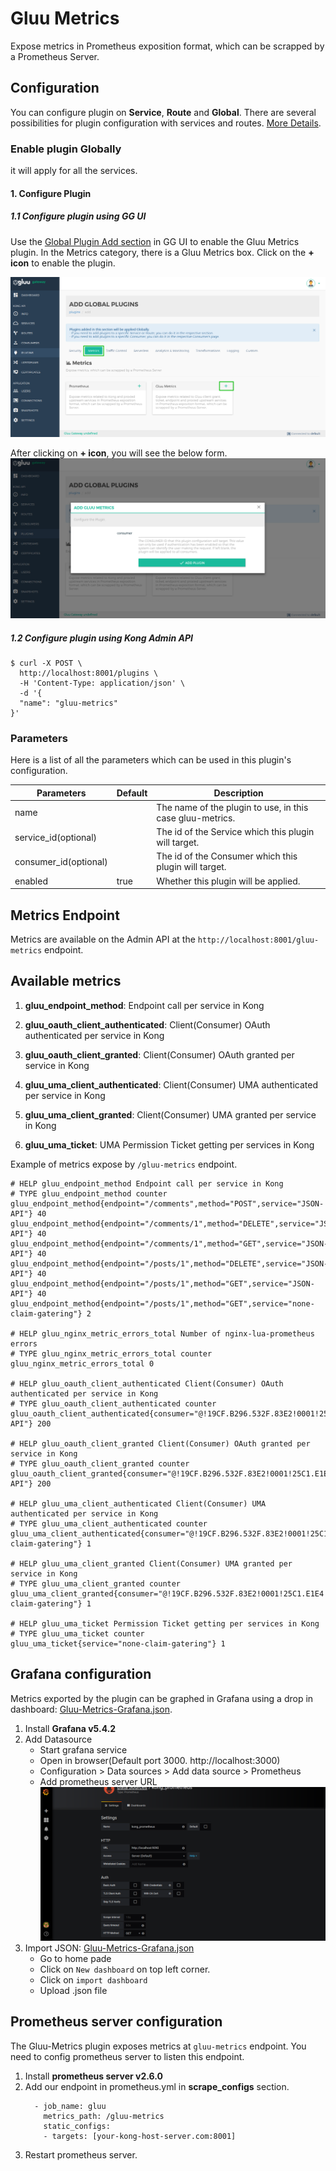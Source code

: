# Gluu Metrics

Expose metrics in Prometheus exposition format, which can be scrapped by a Prometheus Server.

## Configuration

You can configure plugin on **Service**, **Route** and **Global**. There are several possibilities for plugin configuration with services and routes. [More Details](https://docs.konghq.com/0.14.x/admin-api/#precedence).

### Enable plugin Globally

it will apply for all the services.

#### 1. Configure Plugin

##### 1.1 Configure plugin using GG UI

Use the [Global Plugin Add section](../admin-gui/#add-plugin_2) in GG UI to enable the Gluu Metrics plugin. In the Metrics category, there is a Gluu Metrics box. Click on the **+ icon** to enable the plugin.

![5_plugins_add](../img/14_metrics_plugin_add.png)

After clicking on **+ icon**, you will see the below form.
![11_path_add_uma_service](../img/14_gluu_metrics_add_globally.png)

##### 1.2 Configure plugin using Kong Admin API

```
$ curl -X POST \
  http://localhost:8001/plugins \
  -H 'Content-Type: application/json' \
  -d '{
  "name": "gluu-metrics"
}'
```

### Parameters

Here is a list of all the parameters which can be used in this plugin's configuration.

|Parameters|Default|Description|
|-------------|-------|-----------|
|name||The name of the plugin to use, in this case gluu-metrics.|
|service_id(optional)||The id of the Service which this plugin will target.|
|consumer_id(optional)||The id of the Consumer which this plugin will target.|
|enabled|true|Whether this plugin will be applied.|

## Metrics Endpoint

Metrics are available on the Admin API at the `http://localhost:8001/gluu-metrics` endpoint.

## Available metrics

1. **gluu_endpoint_method**: Endpoint call per service in Kong

2. **gluu_oauth_client_authenticated**: Client(Consumer) OAuth authenticated per service in Kong

3. **gluu_oauth_client_granted**: Client(Consumer) OAuth granted per service in Kong

4. **gluu_uma_client_authenticated**: Client(Consumer) UMA authenticated per service in Kong

5. **gluu_uma_client_granted**: Client(Consumer) UMA granted per service in Kong

6. **gluu_uma_ticket**: UMA Permission Ticket getting per services in Kong

Example of metrics expose by `/gluu-metrics` endpoint.
```
# HELP gluu_endpoint_method Endpoint call per service in Kong
# TYPE gluu_endpoint_method counter
gluu_endpoint_method{endpoint="/comments",method="POST",service="JSON-API"} 40
gluu_endpoint_method{endpoint="/comments/1",method="DELETE",service="JSON-API"} 40
gluu_endpoint_method{endpoint="/comments/1",method="GET",service="JSON-API"} 40
gluu_endpoint_method{endpoint="/posts/1",method="DELETE",service="JSON-API"} 40
gluu_endpoint_method{endpoint="/posts/1",method="GET",service="JSON-API"} 40
gluu_endpoint_method{endpoint="/posts/1",method="GET",service="none-claim-gatering"} 2

# HELP gluu_nginx_metric_errors_total Number of nginx-lua-prometheus errors
# TYPE gluu_nginx_metric_errors_total counter
gluu_nginx_metric_errors_total 0

# HELP gluu_oauth_client_authenticated Client(Consumer) OAuth authenticated per service in Kong
# TYPE gluu_oauth_client_authenticated counter
gluu_oauth_client_authenticated{consumer="@!19CF.B296.532F.83E2!0001!25C1.E1E4!0008!B9EF.436E.5D35.0C58",service="JSON-API"} 200

# HELP gluu_oauth_client_granted Client(Consumer) OAuth granted per service in Kong
# TYPE gluu_oauth_client_granted counter
gluu_oauth_client_granted{consumer="@!19CF.B296.532F.83E2!0001!25C1.E1E4!0008!B9EF.436E.5D35.0C58",service="JSON-API"} 200

# HELP gluu_uma_client_authenticated Client(Consumer) UMA authenticated per service in Kong
# TYPE gluu_uma_client_authenticated counter
gluu_uma_client_authenticated{consumer="@!19CF.B296.532F.83E2!0001!25C1.E1E4!0008!B9EF.436E.5D35.0C58",service="none-claim-gatering"} 1

# HELP gluu_uma_client_granted Client(Consumer) UMA granted per service in Kong
# TYPE gluu_uma_client_granted counter
gluu_uma_client_granted{consumer="@!19CF.B296.532F.83E2!0001!25C1.E1E4!0008!B9EF.436E.5D35.0C58",service="none-claim-gatering"} 1

# HELP gluu_uma_ticket Permission Ticket getting per services in Kong
# TYPE gluu_uma_ticket counter
gluu_uma_ticket{service="none-claim-gatering"} 1
```

## Grafana configuration

Metrics exported by the plugin can be graphed in Grafana using a drop in dashboard: [Gluu-Metrics-Grafana.json](https://github.com/GluuFederation/gluu-gateway/blob/version_4.0.0/setup/templates/Gluu-Metrics-Grafana.json).

1. Install **Grafana v5.4.2**
2. Add Datasource
    - Start grafana service
    - Open in browser(Default port 3000. http://localhost:3000)
    - Configuration > Data sources > Add data source > Prometheus
    - Add prometheus server URL
    ![5_plugins_add](../img/14_grafana_datasource.png)
3. Import JSON: [Gluu-Metrics-Grafana.json](https://github.com/GluuFederation/gluu-gateway/blob/version_4.0.0/setup/templates/Gluu-Metrics-Grafana.json)
    - Go to home pade
    - Click on `New dashboard` on top left corner.
    - Click on `import dashboard`
    - Upload .json file

## Prometheus server configuration

The Gluu-Metrics plugin exposes metrics at `gluu-metrics` endpoint. You need to config prometheus server to listen this endpoint.

1. Install **prometheus server v2.6.0**
2. Add our endpoint in prometheus.yml in **scrape_configs** section.
   ```
     - job_name: gluu
       metrics_path: /gluu-metrics
       static_configs:
       - targets: [your-kong-host-server.com:8001]
   ```
3. Restart prometheus server.